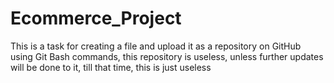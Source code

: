 # Ecommerce_Project
This is a task for creating a file and upload it as a repository on GitHub using Git Bash commands, this repository is useless, unless further updates will be done to it, till that time, this is just useless
